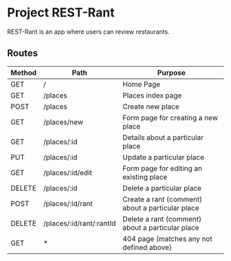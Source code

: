 # Project REST-Rant

REST-Rant is an app where users can review restaurants.

## Routes

| Method | Path | Purpose|
| ------ | ------------------------------------- | ----------------------------- |
| GET | / | Home Page |
| GET | /places | Places index page |
| POST | /places | Create new place
| GET | /places/new | Form page for creating a new place |
| GET | /places/:id | Details about a particular place |
| PUT | /places/:id | Update a particular place |
| GET | /places/:id/edit | Form page for editing an existing place
| DELETE | /places/:id | Delete a particular place
| POST | /places/:id/rant | Create a rant (comment) about a particular place
| DELETE | /places/:id/rant/:rantId | Delete a rant (comment) about a particular place
| GET | * | 404 page (matches any not defined above)